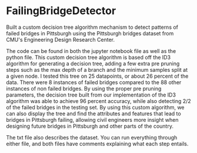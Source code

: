 # FailingBridgeDetector
Built a custom decision tree algorithm mechanism to detect patterns of failed bridges in Pittsburgh using the Pittsburgh bridges dataset from CMU's  Engineering Design Research Center.

The code can be found in both the jupyter notebook file as well as the python file. This custom decision tree algorithm is based off the ID3 algorithm for generating a decision tree, adding a
few extra pre pruning steps such as the max depth of a branch and the minimum samples split at a given node. I tested this tree on 25 datapoints, or about 26 percent of the data. 
There were 8 instances of failed bridges compared to the 88 other instances of non failed bridges. By using the proper pre pruning parameters, the decision tree built from our implementation of 
the ID3 algorithm was able to achieve 96 percent accuracy, while also detecting 2/2 of the failed bridges in the testing set. By using this custom algorithm, we can also display the tree and 
find the attributes and features that lead to bridges in Pittsburgh failing, allowing civil engineers more insight when designing future bridges in Pittsburgh and other parts of the country.

The txt file also describes the dataset. You can run everything through either file, and both files have comments explaining what each step entails.


